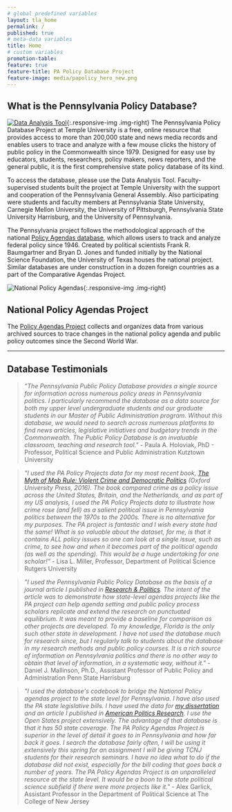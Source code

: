 ```yaml
---
# global predefined variables
layout: tla_home
permalink: /
published: true
# meta-data variables
title: Home
# custom variables
promotion-table:
feature: true
feature-title: PA Policy Database Project
feature-image: media/papolicy_hero_new.png
---
```

## What is the Pennsylvania Policy Database?
[![Data Analysis Tool]({{site.baseurl}}/media/data-analysis.png)](http://policydb.temple.edu/PAPolicy/analysis.spg){:.responsive-img .img-right}
The Pennsylvania Policy Database Project at Temple University is a free, online resource that provides access to more than 200,000  state and news media records and enables users to trace and analyze with a few mouse clicks the history of public policy in the Commonwealth since 1979.  Designed for easy use by educators, students, researchers, policy makers, news reporters, and the general public, it is the first comprehensive state policy database of its kind.

To access the database, please use the Data Analysis Tool. Faculty-supervised students built the project at Temple University with the support and cooperation of the Pennsylvania General Assembly. Also participating were students and faculty members at Pennsylvania State University, Carnegie Mellon University, the University of Pittsburgh, Pennsylvania State University Harrisburg, and the University of Pennsylvania.

The Pennsylvania project follows the methodological approach of the national [Policy Agendas database](https://www.comparativeagendas.net/us), which allows users to track and analyze federal policy since 1946. Created by political scientists Frank R. Baumgartner and Bryan D. Jones and funded initially by the National Science Foundation, the University of Texas houses the national project. Similar databases are under construction in a dozen foreign countries as a part of the Comparative Agendas Project.

![National Policy Agendas]({{site.baseurl}}/media/resized2_national_policy_agendas.png){:.responsive-img .img-right}
## National Policy Agendas Project
The [Policy Agendas Project](http://www.policyagendas.org/) collects and organizes data from various archived sources to trace changes in the national policy agenda and public policy outcomes since the Second World War.

___

## Database Testimonials

> _"The Pennsylvania Public Policy Database provides a single source for information across numerous policy areas in Pennsylvania politics. I particularly recommend the database as a data source for both my upper level undergraduate students and our graduate students in our Master of Public Administration program. Without this database, we would need to search across numerous platforms to find news articles, legislative initiatives and budgetary trends in the Commonwealth. The Public Policy Database is an invaluable classroom, teaching and research tool."_  - Paula A. Holoviak, PhD - Professor, Political Science and Public Administration Kutztown University

> _"I used the PA Policy Projects data for my most recent book, [The Myth of Mob Rule: Violent Crime and Democratic Politics](https://global.oup.com/academic/product/the-myth-of-mob-rule-9780190228705?cc=us&lang=en&) (Oxford University Press, 2016). The book compared crime as a policy issue across the United States, Britain, and the Netherlands, and as part of my US analysis, I used the PA Policy Projects data to illustrate how crime rose (and fell) as a salient political issue in Pennsylvania politics between the 1970s to the 2000s. There is no alternative for my purposes. The PA project is fantastic and I wish every state had the same! What is so valuable about the dataset, for me, is that it contains ALL policy issues so one can look at a single issue, such as crime, to see how and when it becomes part of the political agenda (as well as the spending). This would be a huge undertaking for one scholar!"_ - Lisa L. Miller, Professor, Department of Political Science Rutgers University

> _"I used the Pennsylvania Public Policy Database as the basis of a journal article I published in [Research & Politics](http://journals.sagepub.com/doi/abs/10.1177/2053168016635671). The intent of the article was to demonstrate how state-level agendas projects like the PA project can help agenda setting and public policy process scholars replicate and extend the research on punctuated equilibrium. It was meant to provide a baseline for comparison as other projects are developed. To my knowledge, Florida is the only such other state in development. I have not used the database much for research since, but I regularly talk to students about the database in my research methods and public policy courses. It is a rich source of information on Pennsylvania politics and there is no other way to obtain that level of information, in a systematic way, without it."_ - Daniel J. Mallinson, Ph.D., Assistant Professor of Public Policy and Administration Penn State Harrisburg

> _"I used the database's codebook to bridge the National Policy agendas project to the state level for Pennsylvania. I have also used the PA state legislative bills. I have used the data for [my dissertation](https://repository.upenn.edu/dissertations/AAI10194748/) and an article I published in [American Politics Research](https://journals.sagepub.com/doi/10.1177/1532673X17719719). I use the Open States project extensively. The advantage of that database is that it has 50 state coverage. The PA Policy Agendas Project is superior in the level of detail it goes to in Pennsylvania and how far back it goes. I search the database fairly often, I will be using it extensively this spring for an assignment I will be giving TCNJ students for their research seminars. I have no idea what to do if the database did not exist, especially for the bill coding that goes back a number of years. The PA Policy Agendas Project is an unparalleled resource at the state level. It would be a boon to the state political science subfield if there were more projects like it."_  - Alex Garlick, Assistant Professor in the Department of Political Science at The College of New Jersey   
